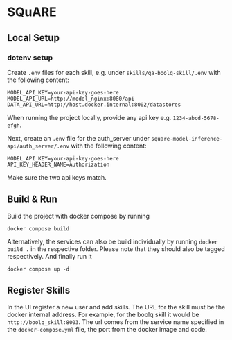 # SQuARE
## Local Setup
### dotenv setup
Create `.env` files for each skill, e.g. under `skills/qa-boolq-skill/.env` with the following content:
```
MODEL_API_KEY=your-api-key-goes-here
MODEL_API_URL=http://model_nginx:8080/api
DATA_API_URL=http://host.docker.internal:8002/datastores
```
When running the project locally, provide any api key e.g. `1234-abcd-5678-efgh`.

Next, create an `.env` file for the auth_server under `square-model-inference-api/auth_server/.env` with the following content:
```
MODEL_API_KEY=your-api-key-goes-here
API_KEY_HEADER_NAME=Authorization
```
Make sure the two api keys match.

## Build & Run
Build the project with docker compose by running
```
docker compose build
```
Alternatively, the services can also be build individually by running `docker build .` in the respective folder. Please note that they should also be tagged respectively.
And finally run it
```
docker compose up -d
```

## Register Skills
In the UI register a new user and add skills. The URL for the skill must be the docker internal address. For example, for the boolq skill it would be `http://boolq_skill:8003`. The url comes from the service name specified in the `docker-compose.yml` file, the port from the docker image and code.

